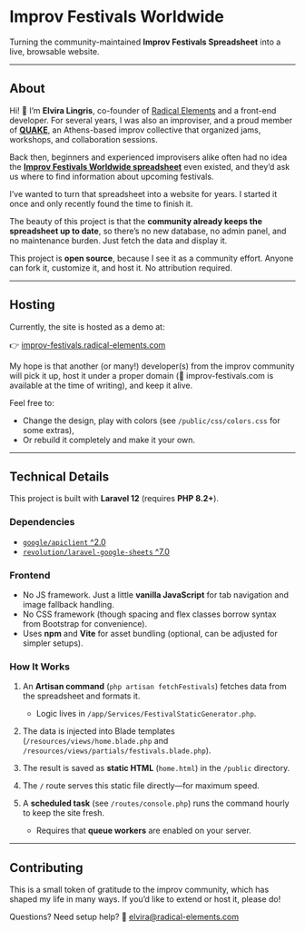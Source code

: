 # Improv Festivals Worldwide

Turning the community-maintained **Improv Festivals Spreadsheet** into a live, browsable website.

---

## About

Hi! 👋 I’m **Elvira Lingris**, co-founder of [Radical Elements](https://radical-elements.com) and a front-end developer.
For several years, I was also an improviser, and a proud member of **[QUAKE](https://www.facebook.com/groups/336042448891209)**, an Athens-based improv collective that organized jams, workshops, and collaboration sessions.

Back then, beginners and experienced improvisers alike often had no idea the **[Improv Festivals Worldwide spreadsheet](https://docs.google.com/spreadsheets/d/1uIyvbpZsPtWmJZJwSlAEG22A8qcozKmK9WuxRYSIOSY/edit?gid=0#gid=0)** even existed, and they’d ask us where to find information about upcoming festivals.

I’ve wanted to turn that spreadsheet into a website for years. I started it once and only recently found the time to finish it.

The beauty of this project is that the **community already keeps the spreadsheet up to date**, so there’s no new database, no admin panel, and no maintenance burden. Just fetch the data and display it.

This project is **open source**, because I see it as a community effort. Anyone can fork it, customize it, and host it. No attribution required.

---

## Hosting

Currently, the site is hosted as a demo at:

👉 [improv-festivals.radical-elements.com](https://improv-festivals.radical-elements.com)

My hope is that another (or many!) developer(s) from the improv community will pick it up, host it under a proper domain (👀 improv-festivals.com is available at the time of writing), and keep it alive.

Feel free to:

* Change the design, play with colors (see `/public/css/colors.css` for some extras),
* Or rebuild it completely and make it your own.

---

## Technical Details

This project is built with **Laravel 12** (requires **PHP 8.2+**).

### Dependencies

* [`google/apiclient` ^2.0](https://github.com/googleapis/google-api-php-client)
* [`revolution/laravel-google-sheets` ^7.0](https://github.com/revolution/laravel-google-sheets)

### Frontend

* No JS framework. Just a little **vanilla JavaScript** for tab navigation and image fallback handling.
* No CSS framework (though spacing and flex classes borrow syntax from Bootstrap for convenience).
* Uses **npm** and **Vite** for asset bundling (optional, can be adjusted for simpler setups).

### How It Works

1. An **Artisan command** (`php artisan fetchFestivals`) fetches data from the spreadsheet and formats it.

   * Logic lives in `/app/Services/FestivalStaticGenerator.php`.
2. The data is injected into Blade templates (`/resources/views/home.blade.php` and `/resources/views/partials/festivals.blade.php`).
3. The result is saved as **static HTML** (`home.html`) in the `/public` directory.
4. The `/` route serves this static file directly—for maximum speed.
5. A **scheduled task** (see `/routes/console.php`) runs the command hourly to keep the site fresh.

   * Requires that **queue workers** are enabled on your server.

---

## Contributing

This is a small token of gratitude to the improv community, which has shaped my life in many ways.
If you’d like to extend or host it, please do!

Questions? Need setup help?
📧 [elvira@radical-elements.com](mailto:elvira@radical-elements.com)
